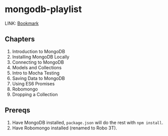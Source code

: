 # mongodb-playlist

LINK: [Bookmark](https://www.youtube.com/watch?v=fUT4z1eQ6kM&list=PL4cUxeGkcC9jpvoYriLI0bY8DOgWZfi6u&index=9)

## Chapters

1. Introduction to MongoDB
2. Installing MongoDB Locally
3. Connecting to MongoDB
4. Models and Collections
5. Intro to Mocha Testing
6. Saving Data to MongoDB
7. Using ES6 Promises
8. Robomongo
9. Dropping a Collection

## Prereqs

1. Have MongoDB installed, `package.json` will do the rest with `npm install`.
2. Have Robomongo installed (renamed to Robo 3T).
